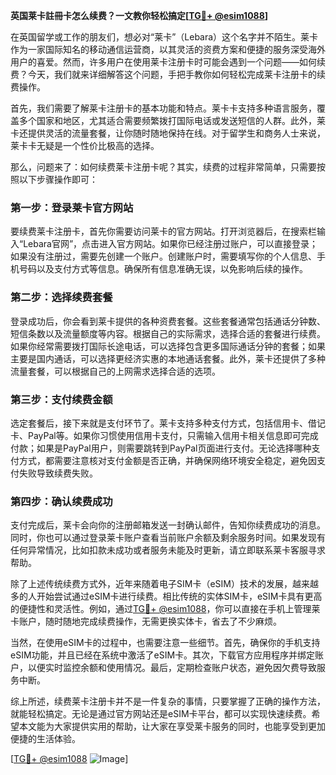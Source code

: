 **英国莱卡註冊卡怎么续费？一文教你轻松搞定[[TG💪+ @esim1088](https://t.me/s/esim1088)]**

在英国留学或工作的朋友们，想必对“莱卡”（Lebara）这个名字并不陌生。莱卡作为一家国际知名的移动通信运营商，以其灵活的资费方案和便捷的服务深受海外用户的喜爱。然而，许多用户在使用莱卡注册卡时可能会遇到一个问题——如何续费？今天，我们就来详细解答这个问题，手把手教你如何轻松完成莱卡注册卡的续费操作。

首先，我们需要了解莱卡注册卡的基本功能和特点。莱卡卡支持多种语言服务，覆盖多个国家和地区，尤其适合需要频繁拨打国际电话或发送短信的人群。此外，莱卡还提供灵活的流量套餐，让你随时随地保持在线。对于留学生和商务人士来说，莱卡卡无疑是一个性价比极高的选择。

那么，问题来了：如何续费莱卡注册卡呢？其实，续费的过程非常简单，只需要按照以下步骤操作即可：

### 第一步：登录莱卡官方网站

要续费莱卡注册卡，首先你需要访问莱卡的官方网站。打开浏览器后，在搜索栏输入“Lebara官网”，点击进入官方网站。如果你已经注册过账户，可以直接登录；如果没有注册过，需要先创建一个账户。创建账户时，需要填写你的个人信息、手机号码以及支付方式等信息。确保所有信息准确无误，以免影响后续的操作。

### 第二步：选择续费套餐

登录成功后，你会看到莱卡提供的各种资费套餐。这些套餐通常包括通话分钟数、短信条数以及流量额度等内容。根据自己的实际需求，选择合适的套餐进行续费。如果你经常需要拨打国际长途电话，可以选择包含更多国际通话分钟的套餐；如果主要是国内通话，可以选择更经济实惠的本地通话套餐。此外，莱卡还提供了多种流量套餐，可以根据自己的上网需求选择合适的选项。

### 第三步：支付续费金额

选定套餐后，接下来就是支付环节了。莱卡支持多种支付方式，包括信用卡、借记卡、PayPal等。如果你习惯使用信用卡支付，只需输入信用卡相关信息即可完成付款；如果是PayPal用户，则需要跳转到PayPal页面进行支付。无论选择哪种支付方式，都需要注意核对支付金额是否正确，并确保网络环境安全稳定，避免因支付失败导致续费失败。

### 第四步：确认续费成功

支付完成后，莱卡会向你的注册邮箱发送一封确认邮件，告知你续费成功的消息。同时，你也可以通过登录莱卡账户查看当前账户余额及剩余服务时间。如果发现有任何异常情况，比如扣款未成功或者服务未能及时更新，请立即联系莱卡客服寻求帮助。

除了上述传统续费方式外，近年来随着电子SIM卡（eSIM）技术的发展，越来越多的人开始尝试通过eSIM卡进行续费。相比传统的实体SIM卡，eSIM卡具有更高的便捷性和灵活性。例如，通过[TG💪+ @esim1088](https://t.me/s/esim1088)，你可以直接在手机上管理莱卡账户，随时随地完成续费操作，无需更换实体卡，省去了不少麻烦。

当然，在使用eSIM卡的过程中，也需要注意一些细节。首先，确保你的手机支持eSIM功能，并且已经在系统中激活了eSIM卡。其次，下载官方应用程序并绑定账户，以便实时监控余额和使用情况。最后，定期检查账户状态，避免因欠费导致服务中断。

综上所述，续费莱卡注册卡并不是一件复杂的事情，只要掌握了正确的操作方法，就能轻松搞定。无论是通过官方网站还是eSIM卡平台，都可以实现快速续费。希望本文能为大家提供实用的帮助，让大家在享受莱卡服务的同时，也能享受到更加便捷的生活体验。

[[TG💪+ @esim1088](https://t.me/s/esim1088) ![Image](https://i.postimg.cc/4NQfJmqS/Snipaste-2025-05-13-00-14-12.png)]
